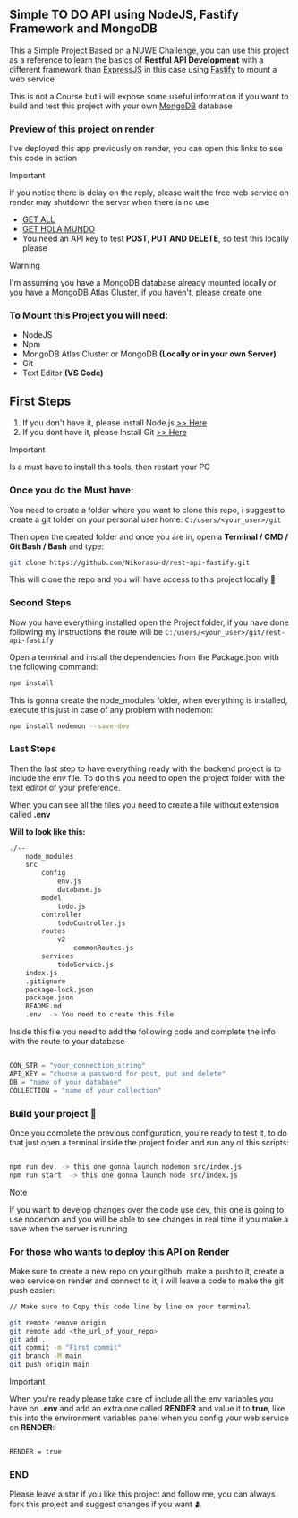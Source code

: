 ## Simple TO DO API using NodeJS, Fastify Framework and MongoDB

This a Simple Project Based on a NUWE Challenge, you can use this project as a reference to learn the basics of **Restful API Development** with a different framework than [ExpressJS](https://expressjs.com/) in this case using [Fastify](https://fastify.dev/) to mount a web service

This is not a Course but i will expose some useful information if you want to build and test this project with your own [MongoDB](https://mongodb.com/) database

### Preview of this project on render

I've deployed this app previously on render, you can open this links to see this code in action

>[!IMPORTANT]
>If you notice there is delay on the reply, please wait the free web service on render may shutdown the server when there is no use

- [GET ALL](https://rest-api-fastify.onrender.com/api/v2/todos/all)
- [GET HOLA MUNDO](https://rest-api-fastify.onrender.com/api/v2/todos/6694b628d8242ab2603e79aa)
- You need an API key to test **POST, PUT AND DELETE**, so test this locally please

> [!WARNING]
> I'm assuming you have a MongoDB database already mounted locally or you have a MongoDB Atlas Cluster, if you haven't, please create one

### To Mount this Project you will need:

- NodeJS
- Npm
- MongoDB Atlas Cluster or MongoDB **(Locally or in your own Server)**
- Git
- Text Editor **(VS Code)**

## First Steps

1. If you don't have it, please install Node.js [>> Here](https://nodejs.org)
2. If you dont have it, please Install Git [>> Here](https://git-scm.com/downloads)

>[!Important]
>Is a must have to install this tools, then restart your PC

### Once you do the Must have:

You need to create a folder where you want to clone this repo, i suggest to create a git folder on your personal user home: ```C:/users/<your_user>/git```

Then open the created folder and once you are in, open a **Terminal / CMD / Git Bash / Bash** and type:

```bash
git clone https://github.com/Nikorasu-d/rest-api-fastify.git
```

This will clone the repo and you will have access to this project locally 🍻


### Second Steps

Now you have everything installed open the Project folder, if you have done following my instructions the route will be ```C:/users/<your_user>/git/rest-api-fastify```

Open a terminal and install the dependencies from the Package.json with the following command:

```bash
npm install
```

This is gonna create the node_modules folder, when everything is installed, execute this just in case of any problem with nodemon:

```bash
npm install nodemon --save-dev
```

### Last Steps

Then the last step to have everything ready with the backend project is to include the env file. To do this you need to open the project folder with the text editor of your preference.

When you can see all the files you need to create a file without extension called **.env** 

**Will to look like this:**

```bash
./--
    node_modules
    src
        config
            env.js
            database.js
        model
            todo.js
        controller
            todoController.js
        routes
            v2
                commonRoutes.js
        services
            todoService.js  
    index.js     
    .gitignore
    package-lock.json
    package.json
    README.md
    .env  -> You need to create this file
```

Inside this file you need to add the following code and complete the info with the route to your database

```python

CON_STR = "your_connection_string"
API_KEY = "choose a password for post, put and delete"
DB = "name of your database"
COLLECTION = "name of your collection"

```

### Build your project 🍾

Once you complete the previous configuration, you're ready to test it, to do that just open a terminal inside the project folder and run any of this scripts:

```bash

npm run dev  -> this one gonna launch nodemon src/index.js
npm run start  -> this one gonna launch node src/index.js

```
>[!NOTE]
> If you want to develop changes over the code use dev, this one is going to use nodemon and you will be able to see changes in real time if you make a save when the server is running

### For those who wants to deploy this API on [Render](render.com)

Make sure to create a new repo on your github, make a push to it, create a web service on render and connect to it, i will leave a code to make the git push easier:

```bash
// Make sure to Copy this code line by line on your terminal

git remote remove origin
git remote add <the_url_of_your_repo>
git add .
git commit -m "First commit"
git branch -M main
git push origin main
```
>[!IMPORTANT]
> When you're ready please take care of include all the env variables you have on **.env** and add an extra one called **RENDER** and value it to **true**, like this into the environment variables panel when you config your web service on **RENDER**:

```bash

RENDER = true

```


### END

Please leave a star if you like this project and follow me, you can always fork this project and suggest changes if you want 🫂
